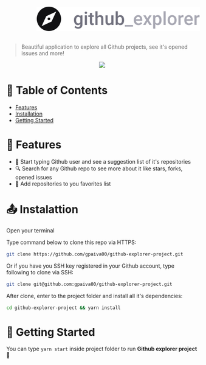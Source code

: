<p align="center">
  <img src="./src/assets/logo.svg" style="margin: 16px 80px"/>
</p>

> Beautiful application to explore all Github projects, see it's opened issues and more!

<p align="center">
  <img src="./src/assets/demo.gif?raw=true" />
</p>

# :page_facing_up: Table of Contents

* [Features](#rocket-features)
* [Installation](#)
* [Getting Started](#runner-getting-started)

# :rocket: Features

* 👤 Start typing Github user and see a suggestion list of it's repositories
* 🔍 Search for any Github repo to see more about it like stars, forks, opened issues
* 💜 Add repositories to you favorites list

# :outbox_tray: Instalattion
Open your terminal

Type command below to clone this repo via HTTPS:
```bash
git clone https://github.com/gpaiva00/github-explorer-project.git
```
Or if you have you SSH key registered in your Github account, type following to clone via SSH:
```bash
git clone git@github.com:gpaiva00/github-explorer-project.git
```

After clone, enter to the project folder and install all it's dependencies:
```bash
cd github-explorer-project && yarn install
```

# :runner: Getting Started
You can type ```yarn start``` inside project folder to run **Github explorer project** 🎉
